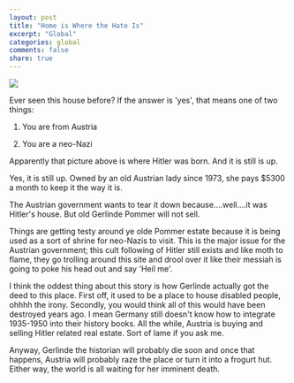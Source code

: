 ```yaml
---
layout: post
title: "Home is Where the Hate Is"
excerpt: "Global"
categories: global
comments: false
share: true
---
```


![](http://ichef.bbci.co.uk/news/624/cpsprodpb/D241/production/_89152835_17fd6cb3-86d9-4270-bdee-ad77a1821148.jpg)

Ever seen this house before? If the answer is 'yes', that means one of two things:

1. You are from Austria

2. You are a neo-Nazi


Apparently that picture above is where Hitler was born. And it is still is up.


Yes, it is still up. Owned by an old Austrian lady since 1973, she pays $5300 a month to keep it the way it is. 

The Austrian government wants to tear it down because....well....it was Hitler's house. But old Gerlinde Pommer will not sell.  


Things are getting testy around ye olde Pommer estate because it is being used as a sort of shrine for neo-Nazis to visit. This is the major issue for the Austrian government; this cult following of Hitler still exists and like moth to flame, they go trolling around this site and drool over it like their messiah is going to poke his head out and say 'Heil me'.


I think the oddest thing about this story is how Gerlinde actually got the deed to this place. First off, it used to be a place to house disabled people, ohhhh the irony. Secondly, you would think all of this would have been destroyed years ago. I mean Germany still doesn't know how to integrate 1935-1950 into their history books. All the while, Austria is buying and selling Hitler related real estate. Sort of lame if you ask me.


Anyway, Gerlinde the historian will probably die soon and once that happens, Austria will probably raze the place or turn it into a frogurt hut. Either way, the world is all waiting for her imminent death. 




